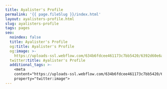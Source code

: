 ```yaml
---
title: Ayalister's Profile
permalink: '{{ page.fileSlug }}/index.html'
layout: ayalisters-profile.html
slug: ayalisters-profile
tags: pages
seo:
  noindex: false
  title: Ayalister's Profile
  og:title: Ayalister's Profile
  og:image: >-
    https://uploads-ssl.webflow.com/634b6fdcee461173c7bb5420/6392d60e6a0f547f9e137bd3_Add%20a%20heading%20(1).jpg
  twitter:title: Ayalister's Profile
  additional_tags: >-
    <meta
    content="https://uploads-ssl.webflow.com/634b6fdcee461173c7bb5420/6392d60e6a0f547f9e137bd3_Add%20a%20heading%20(1).jpg"
    property="twitter:image">
---
```



